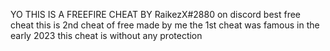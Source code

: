 YO
THIS IS A FREEFIRE CHEAT BY RaikezX#2880 on discord
best free cheat this is 2nd cheat of free made by me
the 1st cheat was famous in the early 2023
this cheat is without any protection 
